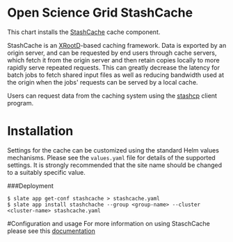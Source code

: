 # Open Science Grid StashCache

This chart installs the [StashCache](https://opensciencegrid.org/docs/data/stashcache/overview/) cache component. 

StashCache is an [XRootD](http://www.xrootd.org)-based caching framework. Data is exported by an origin server, and can be requested by end users through cache servers, which fetch it from the origin server and then retain copies locally to more rapidly serve repeated requests. This can greatly decrease the latency for batch jobs to fetch shared input files as well as reducing bandwidth used at the origin when the jobs' requests can be served by a local cache. 

Users can request data from the caching system using the [stashcp](https://support.opensciencegrid.org/support/solutions/articles/12000002775-transferring-data-with-stashcach) client program. 

# Installation

Settings for the cache can be customized using the standard Helm values mechanisms. Please see the `values.yaml` file for details of the supported settings. It is strongly recommended that the site name should be changed to a suitably specific value. 

###Deployment
```console
$ slate app get-conf stashcache > stashcache.yaml
$ slate app install stashchache --group <group-name> --cluster <cluster-name> stashcache.yaml
```

#Configuration and usage
For more information on using StaschCache please see this [documentation](https://opensciencegrid.org/docs/data/stashcache/overview/)
